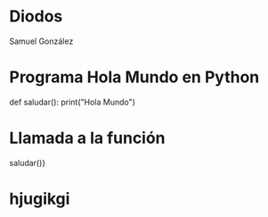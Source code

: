 # Diodos

Samuel González
# Programa Hola Mundo en Python

def saludar():
    print("Hola Mundo")

# Llamada a la función
saludar()}
# hjugikgi
